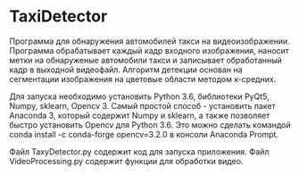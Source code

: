 # TaxiDetector

Программа для обнаружения автомобилей такси на видеоизображении. 
Программа обрабатывает каждый кадр входного изображения, наносит метки на обнаруженые автомобили такси и записывает обработанный кадр в выходной видеофайл.
Алгоритм детекции основан на сегментации изображения на цветовые области методом к-средних.

Для запуска необходимо установить Python 3.6, библиотеки PyQt5, Numpy, sklearn, Opencv 3. Самый простой способ - установить пакет Anaconda 3, который содержит Numpy и sklearn, а также позволяет быстро установить Opencv для Python 3.6. Это можно сделать командой
conda install -c conda-forge opencv=3.2.0 в консоли Anaconda Prompt.

Файл TaxyDetector.py содержит код для запуска приложения.
Файл VideoProcessing.py содержит функции для обработки видео.
